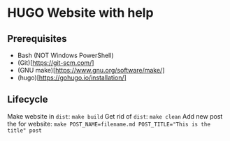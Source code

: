 # HUGO Website with help
## Prerequisites
- Bash (NOT Windows PowerShell)
- (Git)[https://git-scm.com/]
- (GNU make)[https://www.gnu.org/software/make/]
- (hugo)[https://gohugo.io/installation/]
## Lifecycle
Make website in ```dist```:
```make build```
Get rid of ```dist```:
```make clean```
Add new post the for website:
```make POST_NAME=filename.md POST_TITLE="This is the title" post```